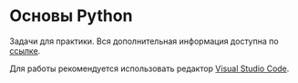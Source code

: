 # Основы Python

Задачи для практики. Вся дополнительная информация доступна по [ссылке](https://cs-labs.netlify.app/%D0%9E%D1%81%D0%BD%D0%BE%D0%B2%D1%8B%20Python/index.html).

Для работы рекомендуется использовать редактор [Visual Studio Code](https://code.visualstudio.com).
